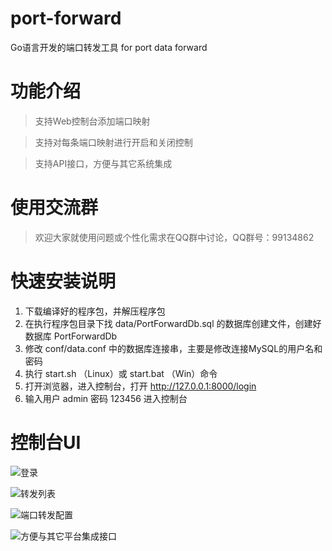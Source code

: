 # port-forward
Go语言开发的端口转发工具  for port data forward

# 功能介绍

> 支持Web控制台添加端口映射

> 支持对每条端口映射进行开启和关闭控制

> 支持API接口，方便与其它系统集成

# 使用交流群

> 欢迎大家就使用问题或个性化需求在QQ群中讨论，QQ群号：99134862

# 快速安装说明
1. 下载编译好的程序包，并解压程序包
2. 在执行程序包目录下找 data/PortForwardDb.sql 的数据库创建文件，创建好数据库 PortForwardDb
3. 修改 conf/data.conf 中的数据库连接串，主要是修改连接MySQL的用户名和密码
4. 执行 start.sh （Linux）或 start.bat （Win）命令
5. 打开浏览器，进入控制台，打开 http://127.0.0.1:8000/login
6. 输入用户 admin  密码 123456 进入控制台


# 控制台UI
![登录](http://git.oschina.net/tavenli/port-forward/raw/master/screenshot/Login.png "在这里输入图片标题")


![转发列表](http://git.oschina.net/tavenli/port-forward/raw/master/screenshot/List.png "在这里输入图片标题")


![端口转发配置](http://git.oschina.net/tavenli/port-forward/raw/master/screenshot/edit.png "在这里输入图片标题")


![方便与其它平台集成接口](http://git.oschina.net/tavenli/port-forward/raw/master/screenshot/ApiDoc.png "在这里输入图片标题")

